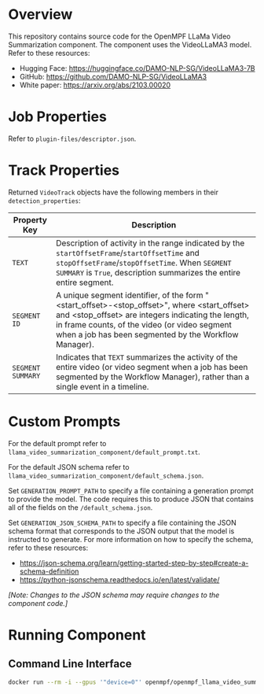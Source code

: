 # Overview

This repository contains source code for the OpenMPF LLaMa Video Summarization component. The component uses the VideoLLaMA3 model. Refer to these resources:
- Hugging Face: https://huggingface.co/DAMO-NLP-SG/VideoLLaMA3-7B
- GitHub: https://github.com/DAMO-NLP-SG/VideoLLaMA3
- White paper: https://arxiv.org/abs/2103.00020

# Job Properties

Refer to `plugin-files/descriptor.json`.

# Track Properties

Returned `VideoTrack` objects have the following members in their `detection_properties`:

| Property Key                     | Description 
|----------------------------------|----------------------------------------------------------------------------------------------------------------------------------------
| `TEXT`            | Description of activity in the range indicated by the `startOffsetFrame`/`startOffsetTime` and `stopOffsetFrame`/`stopOffsetTime`. When `SEGMENT SUMMARY` is `True`, description summarizes the entire entire segment.
| `SEGMENT ID`      | A unique segment identifier, of the form "<start_offset>-<stop_offset>", where <start_offset> and <stop_offset> are integers indicating the length, in frame counts, of the video (or video segment when a job has been segmented by the Workflow Manager).
| `SEGMENT SUMMARY` | Indicates that `TEXT` summarizes the activity of the entire video (or video segment when a job has been segmented by the Workflow Manager), rather than a single event in a timeline.

# Custom Prompts

For the default prompt refer to `llama_video_summarization_component/default_prompt.txt`.

For the default JSON schema refer to `llama_video_summarization_component/default_schema.json`.

Set `GENERATION_PROMPT_PATH` to specify a file containing a generation prompt to provide the model.
The code requires this to produce JSON that contains all of the fields on the `/default_schema.json`.

Set `GENERATION_JSON_SCHEMA_PATH` to specify a file containing the JSON schema format that
corresponds to the JSON output that the model is instructed to generate. For more information on 
how to specify the schema, refer to these resources: 
- https://json-schema.org/learn/getting-started-step-by-step#create-a-schema-definition
- https://python-jsonschema.readthedocs.io/en/latest/validate/

*[Note: Changes to the JSON schema may require changes to the component code.]*

# Running Component

## Command Line Interface

```bash
docker run --rm -i --gpus '"device=0"' openmpf/openmpf_llama_video_summarization:latest -t video --end 154 -M FRAME_WIDTH=426 -M FRAME_HEIGHT=240 - < tests/data/dog.mp4 > out.json
```